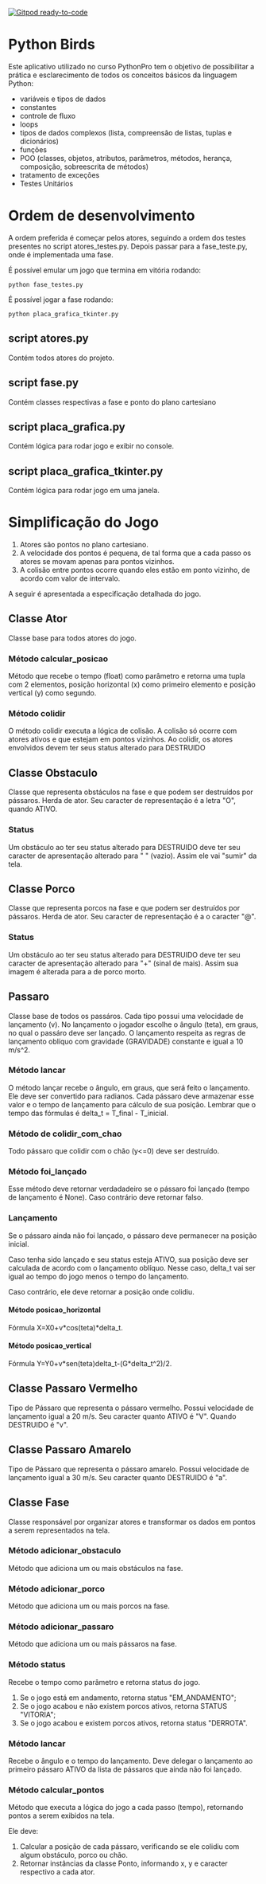 [![Gitpod ready-to-code](https://img.shields.io/badge/Gitpod-ready--to--code-blue?logo=gitpod)](https://gitpod.io/#https://github.com/pythonprobr/pythonbirds)

Python Birds
===========

Este aplicativo  utilizado no curso PythonPro tem o objetivo de possibilitar a  prática e
esclarecimento de todos os conceitos básicos  da linguagem Python:
* variáveis e tipos de dados
* constantes
* controle de fluxo
* loops
* tipos de dados complexos (lista, compreensão de listas, tuplas e dicionários)
* funções
* POO (classes, objetos, atributos, parâmetros, métodos, herança, composição, sobreescrita de métodos)
* tratamento de exceções
* Testes Unitários

# Ordem de desenvolvimento

A ordem preferida é começar pelos atores, seguindo a ordem dos testes presentes no script atores_testes.py.
Depois passar para a fase_teste.py, onde é implementada uma fase.

É possível emular um jogo que termina em vitória rodando:

    python fase_testes.py

É possível jogar a fase rodando:

    python placa_grafica_tkinter.py

## script atores.py

Contém todos atores do projeto.

## script fase.py

Contém classes respectivas a fase e ponto do plano cartesiano

## script placa_grafica.py

Contém lógica para rodar jogo e exibir no console.

## script placa_grafica_tkinter.py

Contém lógica para rodar jogo em uma janela.

# Simplificação do Jogo

1. Atores são pontos no plano cartesiano. 
2. A velocidade dos pontos é pequena, de tal forma que a cada passo os atores se movam apenas para pontos vizinhos.
3. A colisão entre pontos ocorre quando eles estão em ponto vizinho, de acordo com valor de intervalo.

A seguir é apresentada a especificação detalhada do jogo.

## Classe Ator

Classe base para todos atores do jogo.

### Método calcular_posicao

Método que recebe o tempo (float) como parâmetro e retorna uma tupla com 2 elementos, posição horizontal (x) como 
primeiro elemento e posição vertical (y) como segundo.

### Método colidir

O método colidir executa a lógica de colisão. A colisão só ocorre com atores ativos e que estejam
em pontos vizinhos. Ao colidir, os atores envolvidos devem ter seus status alterado para DESTRUIDO

## Classe Obstaculo

Classe que representa obstáculos na fase e que podem ser destruídos por pássaros. Herda de ator. Seu caracter de 
representação é a letra "O", quando ATIVO.

### Status

Um obstáculo ao ter seu status alterado para DESTRUIDO deve ter seu caracter de apresentação alterado para " " (vazio).
Assim ele vai "sumir" da tela.

## Classe Porco

Classe que representa porcos na fase e que podem ser destruídos por pássaros. Herda de ator. Seu caracter de 
representação é a o caracter "@".

### Status

Um obstáculo ao ter seu status alterado para DESTRUIDO deve ter seu caracter de apresentação alterado para "+" (sinal de mais).
Assim sua imagem é alterada para a de porco morto.

## Passaro

Classe base de todos os passáros. Cada tipo possui uma velocidade de lançamento (v). No lançamento o jogador escolhe o 
ângulo (teta), em graus, no qual o passáro deve ser lançado. O lançamento respeita as regras de lançamento oblíquo com 
gravidade (GRAVIDADE) constante e igual a 10 m/s^2.

### Método lancar

O método lançar recebe o ângulo, em graus, que será feito o lançamento. Ele deve ser convertido para radianos.
Cada pássaro deve armazenar esse valor e o tempo
de lançamento para cálculo de sua posíção. Lembrar que o tempo das fórmulas é delta_t = T_final - T_inicial.


### Método de colidir_com_chao

Todo pássaro que colidir com o chão (y<=0) deve ser destruído.

### Método foi_lançado

Esse método deve retornar verdadadeiro se o pássaro foi lançado (tempo de lançamento é None).
Caso contrário deve retornar falso.

### Lançamento

Se o pássaro ainda não foi lançado, o pássaro deve permanecer na posição inicial.
  
Caso tenha sido lançado e seu status esteja ATIVO, sua posição deve ser calculada de acordo com o lançamento oblíquo.
Nesse caso, delta_t vai ser igual ao tempo do jogo menos o tempo do lançamento.
  
Caso contrário, ele deve retornar a posição onde colidiu.

#### Método posicao_horizontal

Fórmula X=X0+v\*cos(teta)\*delta_t.

#### Método posicao_vertical

Fórmula Y=Y0+v\*sen(teta)delta_t-(G\*delta_t^2)/2.
    

## Classe Passaro Vermelho

Tipo de Pássaro que representa o pássaro vermelho. Possui velocidade de lançamento igual a 20 m/s. 
Seu caracter quanto ATIVO é "V". Quando DESTRUIDO é "v".

## Classe Passaro Amarelo

Tipo de Pássaro que representa o pássaro amarelo. Possui velocidade de lançamento igual a 30 m/s.
Seu caracter quanto DESTRUIDO é "a".

## Classe Fase

Classe responsável por organizar atores e transformar os dados em pontos a serem representados na tela.

### Método adicionar_obstaculo

Método que adiciona um ou mais obstáculos na fase.

### Método adicionar_porco

Método que adiciona um ou mais porcos na fase.

### Método adicionar_passaro

Método que adiciona um ou mais pássaros na fase.


### Método status

Recebe o tempo como parâmetro e retorna status do jogo.

1. Se o jogo está em andamento, retorna status "EM_ANDAMENTO";
2. Se o jogo acabou e não existem porcos ativos, retorna STATUS "VITORIA";
3. Se o jogo acabou e existem porcos ativos, retorna status "DERROTA".

### Método lancar

Recebe o ângulo e o tempo do lançamento. Deve delegar o lançamento ao primeiro pássaro ATIVO da lista de pássaros que 
ainda não foi lançado.

### Método calcular_pontos

Método que executa a lógica do jogo a cada passo (tempo), retornando pontos a serem exibidos na tela.

Ele deve:

1. Calcular a posição de cada pássaro, verificando se ele colidiu com algum obstáculo, porco ou chão.
2. Retornar instâncias da classe Ponto, informando x, y e caracter respectivo a cada ator.
